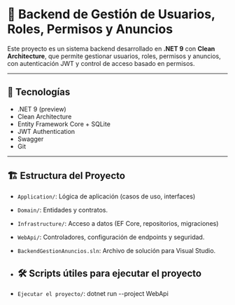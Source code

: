 # 🧠 Backend de Gestión de Usuarios, Roles, Permisos y Anuncios

Este proyecto es un sistema backend desarrollado en **.NET 9** con **Clean Architecture**, que permite gestionar usuarios, roles, permisos y anuncios, con autenticación JWT y control de acceso basado en permisos.

---

## 🚀 Tecnologías

- .NET 9 (preview)
- Clean Architecture
- Entity Framework Core + SQLite
- JWT Authentication
- Swagger
- Git

---

## 🏗️ Estructura del Proyecto
- `Application/`: Lógica de aplicación (casos de uso, interfaces)
- `Domain/`: Entidades y contratos.
- `Infrastructure/`: Acceso a datos (EF Core, repositorios, migraciones)
- `WebApi/`: Controladores, configuración de endpoints y seguridad.
- `BackendGestionAnuncios.sln`: Archivo de solución para Visual Studio.

- ## 🛠️ Scripts útiles para ejecutar el proyecto
- `Ejecutar el proyecto/`:	dotnet run --project WebApi

